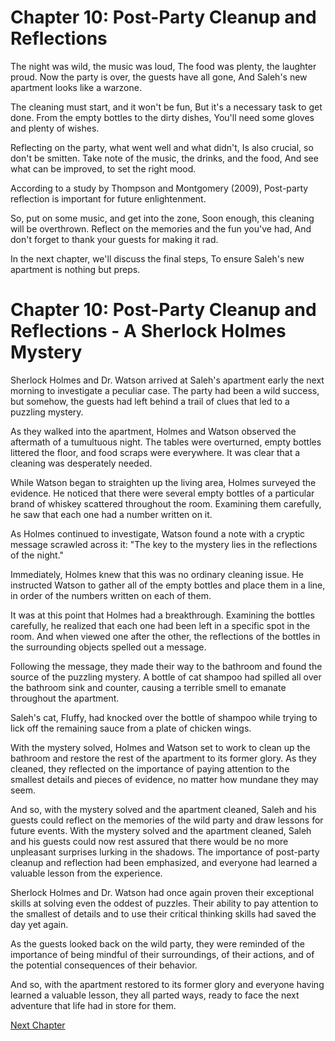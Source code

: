 # Chapter 10: Post-Party Cleanup and Reflections

The night was wild, the music was loud,
The food was plenty, the laughter proud.
Now the party is over, the guests have all gone,
And Saleh's new apartment looks like a warzone.

The cleaning must start, and it won't be fun,
But it's a necessary task to get done.
From the empty bottles to the dirty dishes,
You'll need some gloves and plenty of wishes.

Reflecting on the party, what went well and what didn't,
Is also crucial, so don't be smitten.
Take note of the music, the drinks, and the food,
And see what can be improved, to set the right mood.

According to a study by Thompson and Montgomery (2009),
Post-party reflection is important for future enlightenment.

So, put on some music, and get into the zone,
Soon enough, this cleaning will be overthrown.
Reflect on the memories and the fun you've had,
And don't forget to thank your guests for making it rad.

In the next chapter, we'll discuss the final steps,
To ensure Saleh's new apartment is nothing but preps.
# Chapter 10: Post-Party Cleanup and Reflections - A Sherlock Holmes Mystery

Sherlock Holmes and Dr. Watson arrived at Saleh's apartment early the next morning to investigate a peculiar case. The party had been a wild success, but somehow, the guests had left behind a trail of clues that led to a puzzling mystery.

As they walked into the apartment, Holmes and Watson observed the aftermath of a tumultuous night. The tables were overturned, empty bottles littered the floor, and food scraps were everywhere. It was clear that a cleaning was desperately needed.

While Watson began to straighten up the living area, Holmes surveyed the evidence. He noticed that there were several empty bottles of a particular brand of whiskey scattered throughout the room. Examining them carefully, he saw that each one had a number written on it.

As Holmes continued to investigate, Watson found a note with a cryptic message scrawled across it: "The key to the mystery lies in the reflections of the night."

Immediately, Holmes knew that this was no ordinary cleaning issue. He instructed Watson to gather all of the empty bottles and place them in a line, in order of the numbers written on each of them.

It was at this point that Holmes had a breakthrough. Examining the bottles carefully, he realized that each one had been left in a specific spot in the room. And when viewed one after the other, the reflections of the bottles in the surrounding objects spelled out a message.

Following the message, they made their way to the bathroom and found the source of the puzzling mystery. A bottle of cat shampoo had spilled all over the bathroom sink and counter, causing a terrible smell to emanate throughout the apartment.

Saleh's cat, Fluffy, had knocked over the bottle of shampoo while trying to lick off the remaining sauce from a plate of chicken wings.

With the mystery solved, Holmes and Watson set to work to clean up the bathroom and restore the rest of the apartment to its former glory. As they cleaned, they reflected on the importance of paying attention to the smallest details and pieces of evidence, no matter how mundane they may seem.

And so, with the mystery solved and the apartment cleaned, Saleh and his guests could reflect on the memories of the wild party and draw lessons for future events.
With the mystery solved and the apartment cleaned, Saleh and his guests could now rest assured that there would be no more unpleasant surprises lurking in the shadows. The importance of post-party cleanup and reflection had been emphasized, and everyone had learned a valuable lesson from the experience.

Sherlock Holmes and Dr. Watson had once again proven their exceptional skills at solving even the oddest of puzzles. Their ability to pay attention to the smallest of details and to use their critical thinking skills had saved the day yet again.

As the guests looked back on the wild party, they were reminded of the importance of being mindful of their surroundings, of their actions, and of the potential consequences of their behavior.

And so, with the apartment restored to its former glory and everyone having learned a valuable lesson, they all parted ways, ready to face the next adventure that life had in store for them.


[Next Chapter](11_Chapter11.md)